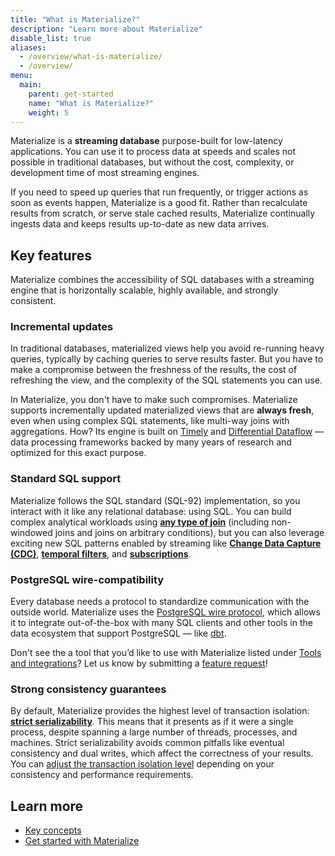 ```yaml
---
title: "What is Materialize?"
description: "Learn more about Materialize"
disable_list: true
aliases:
  - /overview/what-is-materialize/
  - /overview/
menu:
  main:
    parent: get-started
    name: "What is Materialize?"
    weight: 5
---
```


Materialize is a **streaming database** purpose-built for low-latency
applications. You can use it to process data at speeds and scales not possible
in traditional databases, but without the cost, complexity, or development time
of most streaming engines.

If you need to speed up queries that run frequently, or trigger actions as
soon as events happen, Materialize is a good fit. Rather than recalculate
results from scratch, or serve stale cached results, Materialize continually
ingests data and keeps results up-to-date as new data arrives.

## Key features

Materialize combines the accessibility of SQL databases with a streaming engine
that is horizontally scalable, highly available, and strongly consistent.

### Incremental updates

In traditional databases, materialized views help you avoid re-running heavy
queries, typically by caching queries to serve results faster. But you have
to make a compromise between the freshness of the results, the cost of
refreshing the view, and the complexity of the SQL statements you can use.

In Materialize, you don't have to make such compromises. Materialize supports
incrementally updated materialized views that are **always fresh**, even when
using complex SQL statements, like multi-way joins with aggregations. How?
Its engine is built on [Timely](https://github.com/TimelyDataflow/timely-dataflow#timely-dataflow)
and [Differential Dataflow](https://github.com/timelydataflow/differential-dataflow#differential-dataflow)
— data processing frameworks backed by many years of research and optimized for
this exact purpose.

### Standard SQL support

Materialize follows the SQL standard (SQL-92) implementation, so you interact
with it like any relational database: using SQL. You can build complex
analytical workloads using **[any type of join](/sql/join/)** (including
non-windowed joins and joins on arbitrary conditions), but you can also
leverage exciting new SQL patterns enabled by streaming like
[**Change Data Capture (CDC)**](/integrations/#databases),
[**temporal filters**](/sql/patterns/temporal-filters/), and [**subscriptions**](/sql/subscribe/).

### PostgreSQL wire-compatibility

Every database needs a protocol to standardize communication with the outside
world. Materialize uses the [PostgreSQL wire protocol](https://datastation.multiprocess.io/blog/2022-02-08-the-world-of-postgresql-wire-compatibility.html),
which allows it to integrate out-of-the-box with many SQL clients and other
tools in the data ecosystem that support PostgreSQL — like [dbt](/integrations/dbt/).

Don't see the a tool that you’d like to use with Materialize listed under
[Tools and integrations](/integrations/)? Let us know by submitting a
[feature request](https://github.com/MaterializeInc/materialize/issues/new?assignees=&labels=A-integration&template=02-feature.yml)!

### Strong consistency guarantees

By default, Materialize provides the highest level of transaction isolation:
[**strict serializability**](https://jepsen.io/consistency/models/strict-serializable).
This means that it presents as if it were a single process, despite spanning a
large number of threads, processes, and machines. Strict serializability avoids
common pitfalls like eventual consistency and dual writes, which affect the
correctness of your results. You can [adjust the transaction isolation level](/overview/isolation-level/)
depending on your consistency and performance requirements.

## Learn more

- [Key concepts](/concepts/)
- [Get started with Materialize](/get-started/quickstart)
